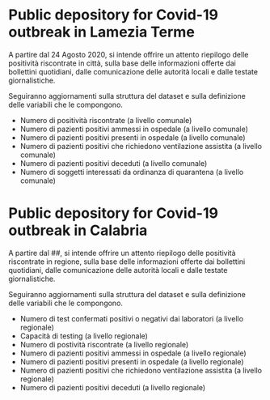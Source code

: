 # Public depository for Covid-19 outbreak in Lamezia Terme
A partire dal 24 Agosto 2020, si intende offrire un attento riepilogo delle positività riscontrate in città, sulla base delle informazioni offerte dai bollettini quotidiani, dalle comunicazione delle autorità locali e dalle testate giornalistiche.

Seguiranno aggiornamenti sulla struttura del dataset e sulla definizione delle variabili che le compongono.


- Numero di positività riscontrate (a livello comunale)
- Numero di pazienti positivi ammessi in ospedale (a livello comunale)
- Numero di pazienti positivi presenti in ospedale (a livello comunale)
- Numero di pazienti positivi che richiedono ventilazione assistita (a livello comunale)
- Numero di pazienti positivi deceduti (a livello comunale)
- Numero di soggetti interessati da ordinanza di quarantena (a livello comunale)


# Public depository for Covid-19 outbreak in Calabria
A partire dal ##, si intende offrire un attento riepilogo delle positività riscontrate in regione, sulla base delle informazioni offerte dai bollettini quotidiani, dalle comunicazione delle autorità locali e dalle testate giornalistiche.

Seguiranno aggiornamenti sulla struttura del dataset e sulla definizione delle variabili che le compongono.


- Numero di test confermati positivi o negativi dai laboratori (a livello regionale)
- Capacità di testing (a livello regionale)
- Numero di postività riscontrate (a livello regionale)
- Numero di pazienti positivi ammessi in ospedale (a livello regionale)
- Numero di pazienti positivi presenti in ospedale (a livello regionale)
- Numero di pazienti positivi che richiedono ventilazione assistita (a livello regionale)
- Numero di pazienti positivi deceduti (a livello regionale)


